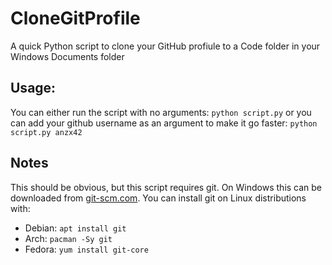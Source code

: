 # CloneGitProfile

A quick Python script to clone your GitHub profiule to a Code folder in your Windows Documents folder

## Usage:
You can either run the script with no arguments:
``python script.py``
or you can add your github username as an argument to make it go faster:
``python script.py anzx42``

## Notes
This should be obvious, but this script requires git. On Windows this can be downloaded from [git-scm.com](https://git-scm.com/download/win). You can install git on Linux distributions with:

* Debian: ``apt install git``
* Arch: ``pacman -Sy git``
* Fedora: ``yum install git-core``